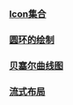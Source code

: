 
### [Icon集合](https://blog.csdn.net/liuwanyouyue/article/details/85647392)
### [圆环的绘制](https://blog.csdn.net/liuwanyouyue/article/details/85623009)
### [贝塞尔曲线图](https://blog.csdn.net/liuwanyouyue/article/details/80471939)
### [流式布局](https://blog.csdn.net/liuwanyouyue/article/details/85479135)




